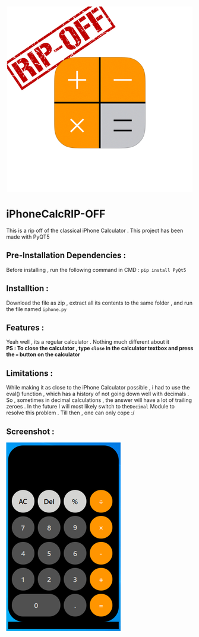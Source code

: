 <p align="center">
  <img src="https://github.com/jusspatel/iPhoneCalcRIP-OFF/blob/main/logo.png" />
</p>

# iPhoneCalcRIP-OFF
This is a rip off of the classical iPhone Calculator . This project has been made with PyQT5

## Pre-Installation Dependencies :
Before installing , run the following command in CMD : `pip install PyQt5`

## Installtion :
Download the file as zip , extract all its contents to the same folder , and run the file named `iphone.py`

## Features :
Yeah well , its a regular calculator . Nothing much different about it <br>
**PS : To close the calculator , type `close` in the calculator textbox and press the `=` button on the calculator**

## Limitations :
While making it as close to the iPhone Calculator possible , i had to use the eval() function , which has a history of not going down well with decimals . So , sometimes in decimal calculations , the answer will have a lot of trailing zeroes . In the future I will most likely switch to the`Decimal` Module to resolve  this problem . Till then , one can only cope :/

## Screenshot :
![](https://github.com/jusspatel/iPhoneCalcRIP-OFF/blob/main/Screenshot%20(373).png)

